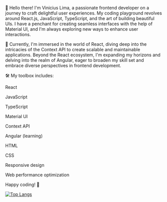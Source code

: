 👋 Hello there! I'm Vinicius Lima, a passionate frontend developer on a journey to craft delightful user experiences. My coding playground revolves around React.js, JavaScript, TypeScript, and the art of building beautiful UIs. I have a penchant for creating seamless interfaces with the help of Material UI, and I'm always exploring new ways to enhance user interactions.

🚀 Currently, I'm immersed in the world of React, diving deep into the intricacies of the Context API to create scalable and maintainable applications. Beyond the React ecosystem, I'm expanding my horizons and delving into the realm of Angular, eager to broaden my skill set and embrace diverse perspectives in frontend development.

🛠️ My toolbox includes:

React

JavaScript

TypeScript

Material UI

Context API

Angular (learning)

HTML

CSS

Responsive design

Web performance optimization


 Happy coding! 🚀


[![Top Langs](https://github-readme-stats.vercel.app/api/top-langs/?username=ViniciusLima93&layout=compact&theme=vision-friendly-dark)](https://github.com/anuraghazra/github-readme-stats)
